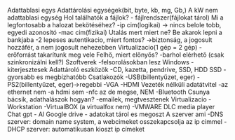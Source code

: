 Adattablasi egys
Adattárolási egységek(bit, byte, kb, mg, Gb,)
A kW nem adattablasi egység
Hol találhatók a fájlok? - fájlrendszer(fájlokat tárol)
Mi a legfontosabb a halozat bekötéséhez?
-ip cim(logikai) -> nincs belole tobb, egyedi azonosító
-mac cim(fizikai)
Utalás mert miert ne? Be akarok lepni a bankjaba -2 lepeses autentikacio, miert fontos?
->biztonság, a jogosult hozzáfér, a nem jogosult nehezebben
Virtualizacio(1 gép = 2 gép)
-erőforrást takarítunk meg vele
Felhő, miert előnyős?
-barhol elérhető (csak szinkronizálni kell?)
Szoftverek
-felsorolásokban lesz
Windows
-kiterjesztesek
Adattároló eszközök
-CD, kazetta, pendrive, SSD, HDD
SSD
-gyorsabb es megbízhatóbb
Csatlakozók
-USB(billentyűzet, eger)
-PS2(billentyűzet, eger)->regebbi
-VGA
-HDMI
Vezeték nélküli adatátvitel
-az ethernet nem
-a hdmi sem
-nfc az de megse, NEM
-Bluetooth
Csunya bácsik, adathalászok hogyan?
-emailek, megtvesztenek
Virtualizacio
-Workstation
-VirtualBOX (a virtualfox nem)
-VMWARE
DLC media player
Chat gpt - Al
Google drive - adatokat tárol es megoszt
A szerver ami
-DNS szerver: domain name system, a webcimeket osszekapcsolja az ip cimmel
-DHCP szerver: automatikusan kioszt ip címeket
